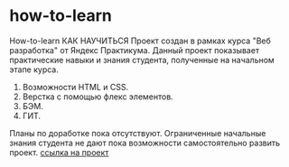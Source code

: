 # how-to-learn

How-to-learn КАК НАУЧИТЬСЯ
Проект создан в рамках курса "Веб разработка" от Яндекс Практикума.
Данный проект показывает практические навыки и знания студента, полученные на начальном этапе курса.
1.  Возможности HTML и CSS.
2. Верстка с помощью флекс элементов.
3. БЭМ.
4. ГИТ.

Планы по доработке пока отсутствуют.
Ограниченные начальные знания студента не дают пока возможности самостоятельно развить проект.
[ссылка на проект](https://sergzhikhdev.github.io/how-to-learn/)

